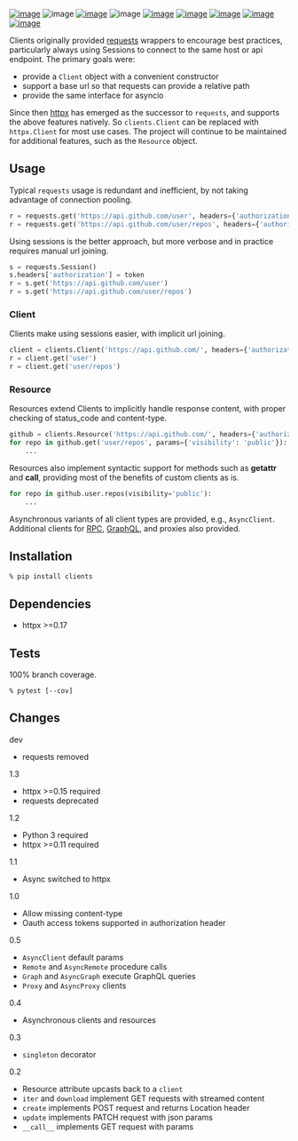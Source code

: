 [![image](https://img.shields.io/pypi/v/clients.svg)](https://pypi.org/project/clients/)
![image](https://img.shields.io/pypi/pyversions/clients.svg)
[![image](https://pepy.tech/badge/clients)](https://pepy.tech/project/clients)
![image](https://img.shields.io/pypi/status/clients.svg)
[![image](https://github.com/coady/clients/workflows/build/badge.svg)](https://github.com/coady/clients/actions)
[![image](https://codecov.io/gh/coady/clients/branch/main/graph/badge.svg)](https://codecov.io/gh/coady/clients/)
[![image](https://github.com/coady/clients/workflows/codeql/badge.svg)](https://github.com/coady/clients/security/code-scanning)
[![image](https://img.shields.io/badge/code%20style-black-000000.svg)](https://pypi.org/project/black/)
[![image](http://mypy-lang.org/static/mypy_badge.svg)](http://mypy-lang.org/)

Clients originally provided [requests](https://python-requests.org) wrappers to encourage best practices, particularly always using Sessions to connect to the same host or api endpoint. The primary goals were:
* provide a `Client` object with a convenient constructor
* support a base url so that requests can provide a relative path
* provide the same interface for asyncio

Since then [httpx](https://www.encode.io/httpx) has emerged as the successor to `requests`, and supports the above features natively. So `clients.Client` can be replaced with `httpx.Client` for most use cases. The project will continue to be maintained for additional features, such as the `Resource` object.

## Usage
Typical `requests` usage is redundant and inefficient, by not taking advantage of connection pooling.

```python
r = requests.get('https://api.github.com/user', headers={'authorization': token})
r = requests.get('https://api.github.com/user/repos', headers={'authorization': token})
```

Using sessions is the better approach, but more verbose and in practice requires manual url joining.

```python
s = requests.Session()
s.headers['authorization'] = token
r = s.get('https://api.github.com/user')
r = s.get('https://api.github.com/user/repos')
```

### Client
Clients make using sessions easier, with implicit url joining.

```python
client = clients.Client('https://api.github.com/', headers={'authorization': token})
r = client.get('user')
r = client.get('user/repos')
```

### Resource
Resources extend Clients to implicitly handle response content, with proper checking of status_code and content-type.

```python
github = clients.Resource('https://api.github.com/', headers={'authorization': token})
for repo in github.get('user/repos', params={'visibility': 'public'}):
    ...
```

Resources also implement syntactic support for methods such as __getattr__ and __call__, providing most of the benefits of custom clients as is.

```python
for repo in github.user.repos(visibility='public'):
    ...
```

Asynchronous variants of all client types are provided, e.g., `AsyncClient`. Additional clients for [RPC](https://en.wikipedia.org/wiki/Remote_procedure_call), [GraphQL](http://graphql.org), and proxies also provided.

## Installation
```console
% pip install clients
```

## Dependencies
* httpx >=0.17

## Tests
100% branch coverage.
```console
% pytest [--cov]
```

## Changes
dev
* requests removed

1.3

* httpx >=0.15 required
* requests deprecated

1.2

* Python 3 required
* httpx >=0.11 required

1.1

* Async switched to httpx

1.0

* Allow missing content-type
* Oauth access tokens supported in authorization header

0.5

* `AsyncClient` default params
* `Remote` and `AsyncRemote` procedure calls
* `Graph` and `AsyncGraph` execute GraphQL queries
* `Proxy` and `AsyncProxy` clients

0.4

* Asynchronous clients and resources

0.3

* `singleton` decorator

0.2

* Resource attribute upcasts back to a `client`
* `iter` and `download` implement GET requests with streamed content
* `create` implements POST request and returns Location header
* `update` implements PATCH request with json params
* `__call__` implements GET request with params
